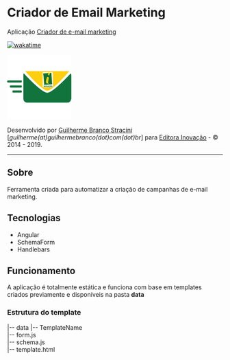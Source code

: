 # Criador  de Email Marketing


Aplicação [Criador de e-mail marketing](https:/www.canaldoartesanato.com.br)

[![wakatime](https://wakatime.com/badge/github/InovacaoMediaBrasil/CriadorDeEmailMarketing.svg)](https://wakatime.com/badge/github/InovacaoMediaBrasil/CriadorDeEmailMarketing)

![Criador de e-mail marketing](logo.png)

Desenvolvido por [Guilherme Branco Stracini](https://www.guilhermebranco.com.br) [*guilherme(at)guilhermebranco(dot)com(dot)br*] para [Editora Inovação](https://www.editorainovacao.com.br) - © 2014 - 2019. 

---

## Sobre

Ferramenta criada para automatizar a criação de campanhas de e-mail marketing.

## Tecnologias

- Angular
- SchemaForm
- Handlebars

## Funcionamento

A aplicação é totalmente estática e funciona com base em templates criados previamente e disponíveis na pasta **data**

### Estrutura do template

|-- data 
   |-- TemplateName   
      |-- form.js          
      |-- schema.js          
      |-- template.html
